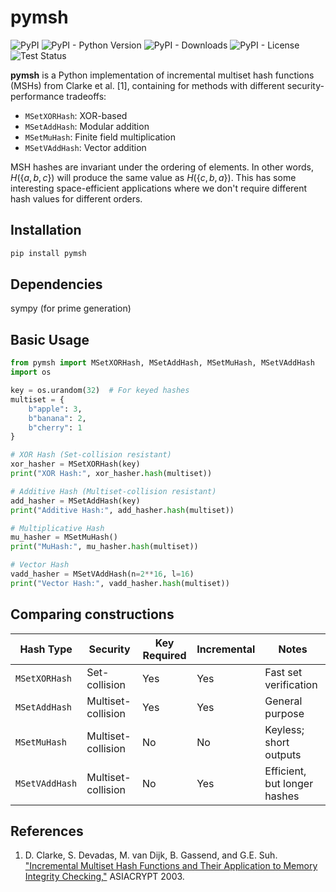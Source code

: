 # pymsh

<p>
   <img alt="PyPI" src="https://img.shields.io/pypi/v/pymsh?color=blue">
   <img alt="PyPI - Python Version" src="https://img.shields.io/pypi/pyversions/pymsh">
   <img alt="PyPI - Downloads" src="https://img.shields.io/pypi/dm/pymsh">
   <img alt="PyPI - License" src="https://img.shields.io/pypi/l/pymsh?label=license">
   <img alt="Test Status" src="https://github.com/cgshep/pymsh/actions/workflows/tests.yml/badge.svg">
</p>

**pymsh** is a Python implementation of incremental multiset hash functions (MSHs) from Clarke et al. [1], containing for methods with different security-performance tradeoffs:

- `MSetXORHash`: XOR-based
- `MSetAddHash`: Modular addition
- `MSetMuHash`: Finite field multiplication
- `MSetVAddHash`: Vector addition

MSH hashes are invariant under the ordering of elements. In other words, $H( \{ a,b,c \} )$ will produce the same value as $H( \{ c,b,a \} )$. This has some interesting space-efficient applications where we don't require different hash values for different orders.

## Installation

```bash
pip install pymsh
```

## Dependencies

sympy (for prime generation)

## Basic Usage

```python
from pymsh import MSetXORHash, MSetAddHash, MSetMuHash, MSetVAddHash
import os

key = os.urandom(32)  # For keyed hashes
multiset = {
    b"apple": 3,
    b"banana": 2,
    b"cherry": 1
}

# XOR Hash (Set-collision resistant)
xor_hasher = MSetXORHash(key)
print("XOR Hash:", xor_hasher.hash(multiset))

# Additive Hash (Multiset-collision resistant)
add_hasher = MSetAddHash(key)
print("Additive Hash:", add_hasher.hash(multiset))

# Multiplicative Hash
mu_hasher = MSetMuHash()
print("MuHash:", mu_hasher.hash(multiset))

# Vector Hash
vadd_hasher = MSetVAddHash(n=2**16, l=16)
print("Vector Hash:", vadd_hasher.hash(multiset))
```

## Comparing constructions

| Hash Type       | Security          | Key Required | Incremental | Notes                        |
|-----------------|-------------------|--------------|-------------|------------------------------|
| `MSetXORHash`   | Set-collision     | Yes          | Yes         | Fast set verification        |
| `MSetAddHash`   | Multiset-collision| Yes          | Yes         | General purpose              |
| `MSetMuHash`    | Multiset-collision| No           | No          | Keyless; short outputs       |
| `MSetVAddHash`  | Multiset-collision| No           | Yes         | Efficient, but longer hashes |

## References

1. D. Clarke, S. Devadas, M. van Dijk, B. Gassend, and G.E. Suh. ["Incremental Multiset Hash Functions and Their Application to Memory Integrity Checking,"](https://www.iacr.org/cryptodb/data/paper.php?pubkey=151) ASIACRYPT 2003.